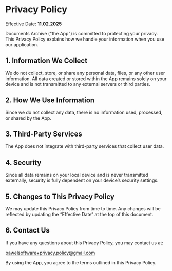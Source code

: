 # Privacy Policy

Effective Date: **11.02.2025**

Documents Archive ("the App") is committed to protecting your privacy. This Privacy Policy explains how we handle your information when you use our application.

## 1. Information We Collect

We do not collect, store, or share any personal data, files, or any other user information. All data created or stored within the App remains solely on your device and is not transmitted to any external servers or third parties.

## 2. How We Use Information

Since we do not collect any data, there is no information used, processed, or shared by the App.

## 3. Third-Party Services

The App does not integrate with third-party services that collect user data.

## 4. Security

Since all data remains on your local device and is never transmitted externally, security is fully dependent on your device’s security settings.

## 5. Changes to This Privacy Policy

We may update this Privacy Policy from time to time. Any changes will be reflected by updating the “Effective Date” at the top of this document.

## 6. Contact Us

If you have any questions about this Privacy Policy, you may contact us at:

pawelsoftware+privacy.policy@gmail.com

By using the App, you agree to the terms outlined in this Privacy Policy.
